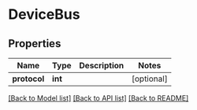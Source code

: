 # DeviceBus


## Properties
Name | Type | Description | Notes
------------ | ------------- | ------------- | -------------
**protocol** | **int** |  | [optional] 

[[Back to Model list]](../README.md#documentation-for-models) [[Back to API list]](../README.md#documentation-for-api-endpoints) [[Back to README]](../README.md)


